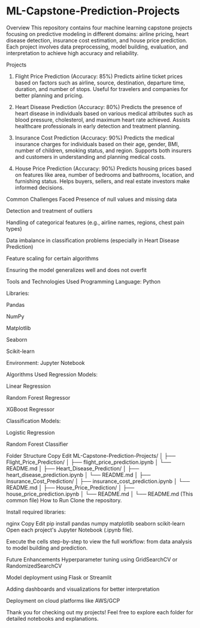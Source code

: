 # ML-Capstone-Prediction-Projects

Overview
This repository contains four machine learning capstone projects focusing on predictive modeling in different domains: airline pricing, heart disease detection, insurance cost estimation, and house price prediction.
Each project involves data preprocessing, model building, evaluation, and interpretation to achieve high accuracy and reliability.

Projects
1. Flight Price Prediction (Accuracy: 85%)
Predicts airline ticket prices based on factors such as airline, source, destination, departure time, duration, and number of stops.
Useful for travelers and companies for better planning and pricing.

2. Heart Disease Prediction (Accuracy: 80%)
Predicts the presence of heart disease in individuals based on various medical attributes such as blood pressure, cholesterol, and maximum heart rate achieved.
Assists healthcare professionals in early detection and treatment planning.

3. Insurance Cost Prediction (Accuracy: 90%)
Predicts the medical insurance charges for individuals based on their age, gender, BMI, number of children, smoking status, and region.
Supports both insurers and customers in understanding and planning medical costs.

4. House Price Prediction (Accuracy: 90%)
Predicts housing prices based on features like area, number of bedrooms and bathrooms, location, and furnishing status.
Helps buyers, sellers, and real estate investors make informed decisions.

Common Challenges Faced
Presence of null values and missing data

Detection and treatment of outliers

Handling of categorical features (e.g., airline names, regions, chest pain types)

Data imbalance in classification problems (especially in Heart Disease Prediction)

Feature scaling for certain algorithms

Ensuring the model generalizes well and does not overfit

Tools and Technologies Used
Programming Language: Python

Libraries:

Pandas

NumPy

Matplotlib

Seaborn

Scikit-learn

Environment: Jupyter Notebook

Algorithms Used
Regression Models:

Linear Regression

Random Forest Regressor

XGBoost Regressor

Classification Models:

Logistic Regression

Random Forest Classifier

Folder Structure
Copy
Edit
ML-Capstone-Prediction-Projects/
│
├── Flight_Price_Prediction/
│   ├── flight_price_prediction.ipynb
│   └── README.md
│
├── Heart_Disease_Prediction/
│   ├── heart_disease_prediction.ipynb
│   └── README.md
│
├── Insurance_Cost_Prediction/
│   ├── insurance_cost_prediction.ipynb
│   └── README.md
│
├── House_Price_Prediction/
│   ├── house_price_prediction.ipynb
│   └── README.md
│
└── README.md (This common file)
How to Run
Clone the repository.

Install required libraries:

nginx
Copy
Edit
pip install pandas numpy matplotlib seaborn scikit-learn
Open each project's Jupyter Notebook (.ipynb file).

Execute the cells step-by-step to view the full workflow: from data analysis to model building and prediction.

Future Enhancements
Hyperparameter tuning using GridSearchCV or RandomizedSearchCV

Model deployment using Flask or Streamlit

Adding dashboards and visualizations for better interpretation

Deployment on cloud platforms like AWS/GCP

Thank you for checking out my projects! Feel free to explore each folder for detailed notebooks and explanations.

